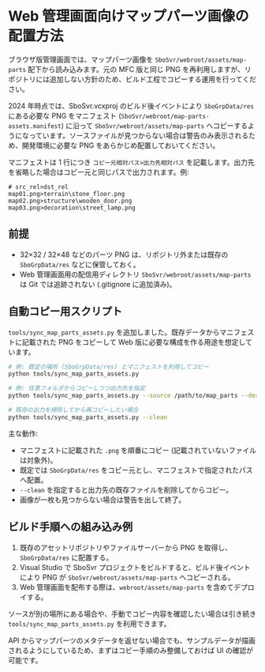 # Web 管理画面向けマップパーツ画像の配置方法

ブラウザ版管理画面では、マップパーツ画像を <code>SboSvr/webroot/assets/map-parts</code> 配下から読み込みます。元の MFC 版と同じ PNG を再利用しますが、リポジトリには追加しない方針のため、ビルド工程でコピーする運用を行ってください。

2024 年時点では、SboSvr.vcxproj のビルド後イベントにより <code>SboGrpData/res</code> にある必要な PNG をマニフェスト (<code>SboSvr/webroot/map-parts-assets.manifest</code>) に沿って <code>SboSvr/webroot/assets/map-parts</code> へコピーするようになっています。ソースファイルが見つからない場合は警告のみ表示されるため、開発環境に必要な PNG をあらかじめ配置しておいてください。

マニフェストは 1 行につき <code>コピー元相対パス&gt;出力先相対パス</code> を記載します。出力先を省略した場合はコピー元と同じパスで出力されます。例:

```
# src_rel>dst_rel
map01.png>terrain\stone_floor.png
map02.png>structure\wooden_door.png
map03.png>decoration\street_lamp.png
```

## 前提

- 32×32 / 32×48 などのパーツ PNG は、リポジトリ外または既存の <code>SboGrpData/res</code> などに保管しておく。
- Web 管理画面用の配信用ディレクトリ <code>SboSvr/webroot/assets/map-parts</code> は Git では追跡されない (.gitignore に追加済み)。

## 自動コピー用スクリプト

`tools/sync_map_parts_assets.py` を追加しました。既存データからマニフェストに記載された PNG をコピーして Web 版に必要な構成を作る用途を想定しています。

```bash
# 例: 既定の場所 (SboGrpData/res) とマニフェストを利用してコピー
python tools/sync_map_parts_assets.py

# 例: 任意フォルダからコピーしつつ出力先を指定
python tools/sync_map_parts_assets.py --source /path/to/map_parts --dest ./SboSvr/webroot/assets/map-parts --manifest ./SboSvr/webroot/map-parts-assets.manifest

# 既存の出力を掃除してから再コピーしたい場合
python tools/sync_map_parts_assets.py --clean
```

主な動作:

- マニフェストに記載された <code>.png</code> を順番にコピー (記載されていないファイルは対象外)。
- 既定では <code>SboGrpData/res</code> をコピー元とし、マニフェストで指定されたパスへ配置。
- `--clean` を指定すると出力先の既存ファイルを削除してからコピー。
- 画像が一枚も見つからない場合は警告を出して終了。

## ビルド手順への組み込み例

1. 既存のアセットリポジトリやファイルサーバーから PNG を取得し、<code>SboGrpData/res</code> に配置する。
2. Visual Studio で SboSvr プロジェクトをビルドすると、ビルド後イベントにより PNG が <code>SboSvr/webroot/assets/map-parts</code> へコピーされる。
3. Web 管理画面を配布する際は、<code>webroot/assets/map-parts</code> を含めてデプロイする。

ソースが別の場所にある場合や、手動でコピー内容を確認したい場合は引き続き `tools/sync_map_parts_assets.py` を利用できます。

API からマップパーツのメタデータを返せない場合でも、サンプルデータが描画されるようにしているため、まずはコピー手順のみ整備しておけば UI の確認が可能です。
